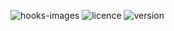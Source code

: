 ![hooks-images](https://github.com/user-attachments/assets/39266a60-7e6d-4d10-a46b-3d1dc6d3a3e5)
![licence](https://img.shields.io/github/license/GianfrancoD/useRequest)
![version](https://img.shields.io/github/commits-since/GianfrancoD/useRequest/0.1.0)

